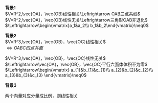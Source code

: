 **背景1**  
 $V=R^2,\vec{OA}，\vec{OB}线性相关\Leftrightarrow OAB三点共线$  
 $V=R^2,\vec{OA}，\vec{OB}线性无关\Leftrightarrow三角形OAB非退化$  
 $\Leftrightarrow\begin{vmatrix}a_1&a_2\\\ b_1&b_2\end{vmatrix}\neq0$  
  
**背景2**  
 $V=R^3,\vec{OA}，\vec{OB}，\vec{OC}线性相关$  
 $\Leftrightarrow OABC四点共面$  
  
 $V=R^3,\vec{OA}，\vec{OB}，\vec{OC}线性无关$  
 $\Leftrightarrow\vec{OA}，\vec{OB}，\vec{OC}平行六面体体积不为零$  
 $\Leftrightarrow\begin{vmatrix}  
a_{1}&b_{1}&c_{1}\\\  
a_{2}&b_{2}&c_{2}\\\  
a_{3}&b_{3}&c_{3}  
\end{vmatrix}\neq0$  
  
**背景3**  
  
两个向量对应分量成比例，则线性相关  
